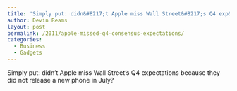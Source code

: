 ```yaml
---
title: 'Simply put: didn&#8217;t Apple miss Wall Street&#8217;s Q4 exp&#8230;'
author: Devin Reams
layout: post
permalink: /2011/apple-missed-q4-consensus-expectations/
categories:
  - Business
  - Gadgets
---
```

Simply put: didn&#8217;t Apple miss Wall Street&#8217;s Q4 expectations because they did not release a new phone in July?